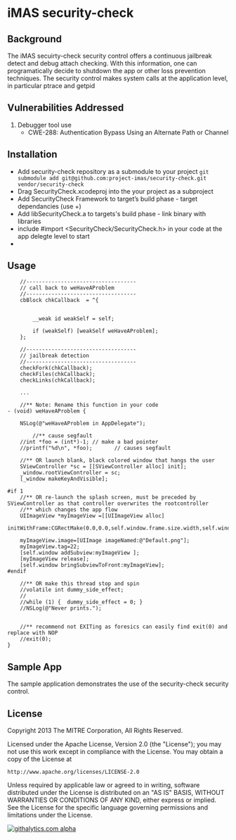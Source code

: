 # iMAS security-check

## Background

The iMAS secuirty-check security control offers a continuous jailbreak detect and debug attach checking.  With this information, one can programatically decide to shutdown the app or other loss prevention techniques.  The security control makes system calls at the application level, in particular ptrace and getpid  

## Vulnerabilities Addressed
1. Debugger tool use
   - CWE-288: Authentication Bypass Using an Alternate Path or Channel

## Installation

- Add security-check repository as a submodule to your project `git submodule add git@github.com:project-imas/security-check.git vendor/security-check`
- Drag SecurityCheck.xcodeproj into the your project as a subproject
- Add SecurityCheck Framework to target’s build phase - target dependancies (use +)
- Add libSecurityCheck.a to targets's build phase - link binary with libraries
- include #import <SecurityCheck/SecurityCheck.h> in your code at the app delegte level to start
- 
## Usage


```
    //-----------------------------------
    // call back to weHaveAProblem
    //-----------------------------------
    cbBlock chkCallback  = ^{
        

        __weak id weakSelf = self;
        
        if (weakSelf) [weakSelf weHaveAProblem];
    };

    //-----------------------------------
    // jailbreak detection
    //-----------------------------------
    checkFork(chkCallback);
    checkFiles(chkCallback);
    checkLinks(chkCallback);
    
    ...
    
    //** Note: Rename this function in your code
- (void) weHaveAProblem {
    
    NSLog(@"weHaveAProblem in AppDelegate");
    
        //** cause segfault
    //int *foo = (int*)-1; // make a bad pointer
    //printf("%d\n", *foo);       // causes segfault
    
    //** OR launch blank, black colored window that hangs the user
    SViewController *sc = [[SViewController alloc] init];
    _window.rootViewController = sc;
    [_window makeKeyAndVisible];

#if 1
    //** OR re-launch the splash screen, must be preceded by SViewController as that controller overwrites the rootcontroller
    //** which changes the app flow
    UIImageView *myImageView =[[UIImageView alloc]
                               initWithFrame:CGRectMake(0.0,0.0,self.window.frame.size.width,self.window.frame.size.height)];
    
    myImageView.image=[UIImage imageNamed:@"Default.png"];
    myImageView.tag=22;
    [self.window addSubview:myImageView ];
    [myImageView release];
    [self.window bringSubviewToFront:myImageView];
#endif
    
    //** OR make this thread stop and spin
    //volatile int dummy_side_effect;
    //
    //while (1) {  dummy_side_effect = 0; }
    //NSLog(@"Never prints.");


    //** recommend not EXITing as foresics can easily find exit(0) and replace with NOP
    //exit(0);
}

 ```   

## Sample App

The sample application demonstrates the use of the security-check security control.


## License

Copyright 2013 The MITRE Corporation, All Rights Reserved.

Licensed under the Apache License, Version 2.0 (the "License");
you may not use this work except in compliance with the License.
You may obtain a copy of the License at

    http://www.apache.org/licenses/LICENSE-2.0

Unless required by applicable law or agreed to in writing, software
distributed under the License is distributed on an "AS IS" BASIS,
WITHOUT WARRANTIES OR CONDITIONS OF ANY KIND, either express or implied.
See the License for the specific language governing permissions and
limitations under the License.

[![githalytics.com alpha](https://cruel-carlota.pagodabox.com/ae9356587529582d71b589a583550f60 "githalytics.com")](http://githalytics.com/project-imas/security-check)


